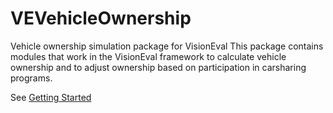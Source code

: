 # VEVehicleOwnership
Vehicle ownership simulation package for VisionEval
This package contains modules that work in the VisionEval framework to calculate vehicle ownership and to adjust ownership based on participation in carsharing programs.

See [Getting Started](https://github.com/VisionEval/VisionEval/wiki/Getting-Started)
